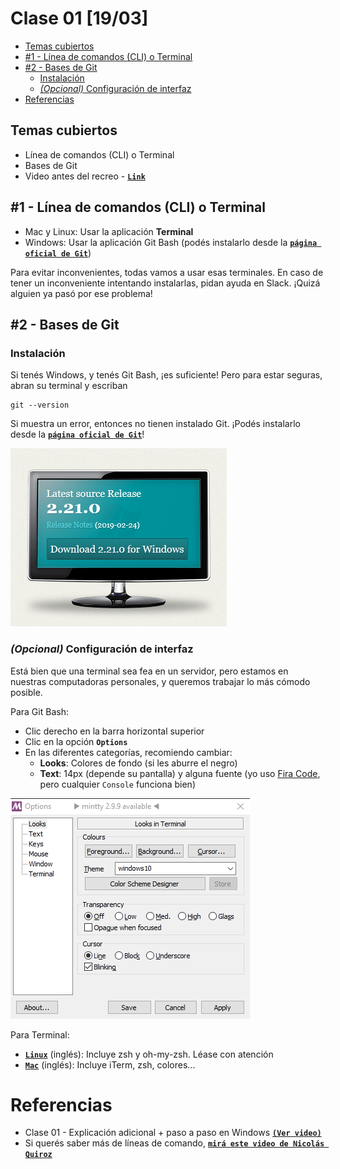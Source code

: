 # Clase 01 [19/03]

- [Temas cubiertos](#temas-cubiertos)
- [#1 - Línea de comandos (CLI) o Terminal](#1---l%C3%ADnea-de-comandos-cli-o-terminal)
- [#2 - Bases de Git](#2---bases-de-git)
  - [Instalación](#instalaci%C3%B3n)
  - [_(Opcional)_ Configuración de interfaz](#opcional-configuraci%C3%B3n-de-interfaz)
- [Referencias](#referencias)

## Temas cubiertos

- Línea de comandos (CLI) o Terminal
- Bases de Git
- Video antes del recreo - [**`Link`**](https://youtu.be/iKNs_--oLc8)

## #1 - Línea de comandos (CLI) o Terminal

- Mac y Linux: Usar la aplicación **Terminal**
- Windows: Usar la aplicación Git Bash (podés instalarlo desde la [**`página oficial de Git`**](https://git-scm.com/))

Para evitar inconvenientes, todas vamos a usar esas terminales. En caso de tener un inconveniente intentando instalarlas, pidan ayuda en Slack. ¡Quizá alguien ya pasó por ese problema!

## #2 - Bases de Git

### Instalación

Si tenés Windows, y tenés Git Bash, ¡es suficiente!
Pero para estar seguras, abran su terminal y escriban

```
git --version
```

Si muestra un error, entonces no tienen instalado Git. ¡Podés instalarlo desde la [**`página oficial de Git`**](https://git-scm.com/)!

[![Página principal de Git](/images/instalacion-git.png)](https://git-scm.com/)

### _(Opcional)_ Configuración de interfaz

Está bien que una terminal sea fea en un servidor, pero estamos en nuestras computadoras personales, y queremos trabajar lo más cómodo posible.

Para Git Bash:

- Clic derecho en la barra horizontal superior
- Clic en la opción **`Options`**
- En las diferentes categorías, recomiendo cambiar:
  - **Looks**: Colores de fondo (si les aburre el negro)
  - **Text**: 14px (depende su pantalla) y alguna fuente (yo uso [Fira Code](https://github.com/tonsky/FiraCode/releases/download/1.206/FiraCode_1.206.zip), pero cualquier `Console` funciona bien)

![Configuración Git (Win)](/images/configuracion-git-win.png)

Para Terminal:

- [**`Linux`**](https://github.com/robbyrussell/oh-my-zsh) (inglés): Incluye zsh y oh-my-zsh. Léase con atención
- [**`Mac`**](https://medium.com/the-code-review/make-your-terminal-more-colourful-and-productive-with-iterm2-and-zsh-11b91607b98c) (inglés): Incluye iTerm, zsh, colores...

# Referencias

- Clase 01 - Explicación adicional + paso a paso en Windows [**`(Ver video)`**](https://youtu.be/A7qfKmmE3z4)
- Si querés saber más de líneas de comando, [**`mirá este video de Nicolás Quiroz`**](https://youtu.be/0w3vNO1Ajuk)
